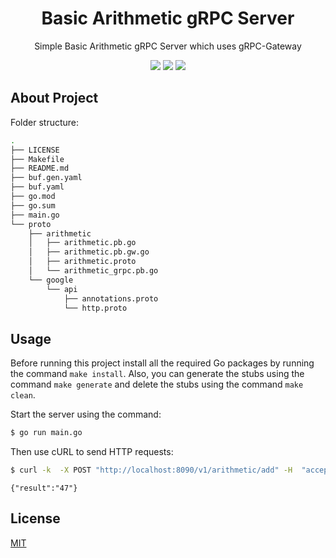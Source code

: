 <div align="center">
<h1>Basic Arithmetic gRPC Server</h1>
<p>
Simple Basic Arithmetic gRPC Server which uses gRPC-Gateway
</p>
<a href="https://github.com/iamrajiv/basic-arithmetic-grpc-server/network/members"><img src="https://img.shields.io/github/forks/iamrajiv/basic-arithmetic-grpc-server?color=0366d6&style=for-the-badge" /></a>
<a href="https://github.com/iamrajiv/basic-arithmetic-grpc-server/stargazers"><img src="https://img.shields.io/github/stars/iamrajiv/basic-arithmetic-grpc-server?color=0366d6&style=for-the-badge" /></a>
<a href="https://github.com/iamrajiv/basic-arithmetic-grpc-server/blob/master/LICENSE"><img src="https://img.shields.io/github/license/iamrajiv/basic-arithmetic-grpc-server?color=0366d6&style=for-the-badge" /></a>
</div>

## About Project

Folder structure:

```sh
.
├── LICENSE
├── Makefile
├── README.md
├── buf.gen.yaml
├── buf.yaml
├── go.mod
├── go.sum
├── main.go
└── proto
    ├── arithmetic
    │   ├── arithmetic.pb.go
    │   ├── arithmetic.pb.gw.go
    │   ├── arithmetic.proto
    │   └── arithmetic_grpc.pb.go
    └── google
        └── api
            ├── annotations.proto
            └── http.proto
```

## Usage

Before running this project install all the required Go packages by running the command `make install`. Also, you can generate the stubs using the command `make generate` and delete the stubs using the command `make clean`.

Start the server using the command:

```sh
$ go run main.go
```

Then use cURL to send HTTP requests:

```sh
$ curl -k  -X POST "http://localhost:8090/v1/arithmetic/add" -H  "accept: application/json" -H  "Content-Type: application/json" -d "{  \"a\": \"45\",  \"b\": \"2\"}"
```

```
{"result":"47"}
```

## License

[MIT](https://github.com/iamrajiv/basic-arithmetic-grpc-server/blob/master/LICENSE)

